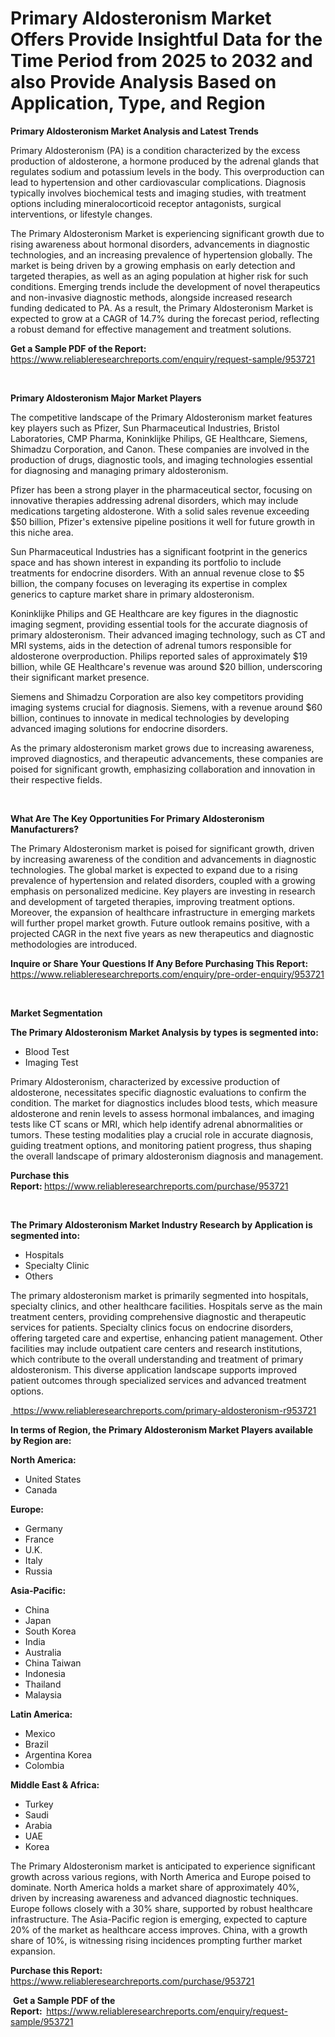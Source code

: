 <p><h1>Primary Aldosteronism Market Offers Provide Insightful Data for the Time Period from 2025 to 2032 and also Provide Analysis Based on Application, Type, and Region</h1></p><p><strong>Primary Aldosteronism Market Analysis and Latest Trends</strong></p>
<p><p>Primary Aldosteronism (PA) is a condition characterized by the excess production of aldosterone, a hormone produced by the adrenal glands that regulates sodium and potassium levels in the body. This overproduction can lead to hypertension and other cardiovascular complications. Diagnosis typically involves biochemical tests and imaging studies, with treatment options including mineralocorticoid receptor antagonists, surgical interventions, or lifestyle changes. </p><p>The Primary Aldosteronism Market is experiencing significant growth due to rising awareness about hormonal disorders, advancements in diagnostic technologies, and an increasing prevalence of hypertension globally. The market is being driven by a growing emphasis on early detection and targeted therapies, as well as an aging population at higher risk for such conditions. Emerging trends include the development of novel therapeutics and non-invasive diagnostic methods, alongside increased research funding dedicated to PA. As a result, the Primary Aldosteronism Market is expected to grow at a CAGR of 14.7% during the forecast period, reflecting a robust demand for effective management and treatment solutions.</p></p>
<p><strong>Get a Sample PDF of the Report:&nbsp;</strong> <a href="https://www.reliableresearchreports.com/enquiry/request-sample/953721?utm_campaign=2652&utm_medium=2&utm_source=Github&utm_content=ia&utm_term=18042025&utm_id=primary-aldosteronism">https://www.reliableresearchreports.com/enquiry/request-sample/953721</a></p>
<p>&nbsp;</p>
<p><strong>Primary Aldosteronism Major Market Players</strong></p>
<p><p>The competitive landscape of the Primary Aldosteronism market features key players such as Pfizer, Sun Pharmaceutical Industries, Bristol Laboratories, CMP Pharma, Koninklijke Philips, GE Healthcare, Siemens, Shimadzu Corporation, and Canon. These companies are involved in the production of drugs, diagnostic tools, and imaging technologies essential for diagnosing and managing primary aldosteronism.</p><p>Pfizer has been a strong player in the pharmaceutical sector, focusing on innovative therapies addressing adrenal disorders, which may include medications targeting aldosterone. With a solid sales revenue exceeding $50 billion, Pfizer's extensive pipeline positions it well for future growth in this niche area.</p><p>Sun Pharmaceutical Industries has a significant footprint in the generics space and has shown interest in expanding its portfolio to include treatments for endocrine disorders. With an annual revenue close to $5 billion, the company focuses on leveraging its expertise in complex generics to capture market share in primary aldosteronism.</p><p>Koninklijke Philips and GE Healthcare are key figures in the diagnostic imaging segment, providing essential tools for the accurate diagnosis of primary aldosteronism. Their advanced imaging technology, such as CT and MRI systems, aids in the detection of adrenal tumors responsible for aldosterone overproduction. Philips reported sales of approximately $19 billion, while GE Healthcare's revenue was around $20 billion, underscoring their significant market presence.</p><p>Siemens and Shimadzu Corporation are also key competitors providing imaging systems crucial for diagnosis. Siemens, with a revenue around $60 billion, continues to innovate in medical technologies by developing advanced imaging solutions for endocrine disorders.</p><p>As the primary aldosteronism market grows due to increasing awareness, improved diagnostics, and therapeutic advancements, these companies are poised for significant growth, emphasizing collaboration and innovation in their respective fields.</p></p>
<p>&nbsp;</p>
<p><strong>What Are The Key Opportunities For Primary Aldosteronism Manufacturers?</strong></p>
<p><p>The Primary Aldosteronism market is poised for significant growth, driven by increasing awareness of the condition and advancements in diagnostic technologies. The global market is expected to expand due to a rising prevalence of hypertension and related disorders, coupled with a growing emphasis on personalized medicine. Key players are investing in research and development of targeted therapies, improving treatment options. Moreover, the expansion of healthcare infrastructure in emerging markets will further propel market growth. Future outlook remains positive, with a projected CAGR in the next five years as new therapeutics and diagnostic methodologies are introduced.</p></p>
<p><strong>Inquire or Share Your Questions If Any Before Purchasing This Report:</strong> <a href="https://www.reliableresearchreports.com/enquiry/pre-order-enquiry/953721?utm_campaign=2652&utm_medium=2&utm_source=Github&utm_content=ia&utm_term=18042025&utm_id=primary-aldosteronism">https://www.reliableresearchreports.com/enquiry/pre-order-enquiry/953721</a></p>
<p>&nbsp;</p>
<p><strong>Market Segmentation</strong></p>
<p><strong>The Primary Aldosteronism Market Analysis by types is segmented into:</strong></p>
<p><ul><li>Blood Test</li><li>Imaging Test</li></ul></p>
<p><p>Primary Aldosteronism, characterized by excessive production of aldosterone, necessitates specific diagnostic evaluations to confirm the condition. The market for diagnostics includes blood tests, which measure aldosterone and renin levels to assess hormonal imbalances, and imaging tests like CT scans or MRI, which help identify adrenal abnormalities or tumors. These testing modalities play a crucial role in accurate diagnosis, guiding treatment options, and monitoring patient progress, thus shaping the overall landscape of primary aldosteronism diagnosis and management.</p></p>
<p><strong>Purchase this Report:&nbsp;</strong><a href="https://www.reliableresearchreports.com/purchase/953721?utm_campaign=2652&utm_medium=2&utm_source=Github&utm_content=ia&utm_term=18042025&utm_id=primary-aldosteronism">https://www.reliableresearchreports.com/purchase/953721</a></p>
<p>&nbsp;</p>
<p><strong>The Primary Aldosteronism Market Industry Research by Application is segmented into:</strong></p>
<p><ul><li>Hospitals</li><li>Specialty Clinic</li><li>Others</li></ul></p>
<p><p>The primary aldosteronism market is primarily segmented into hospitals, specialty clinics, and other healthcare facilities. Hospitals serve as the main treatment centers, providing comprehensive diagnostic and therapeutic services for patients. Specialty clinics focus on endocrine disorders, offering targeted care and expertise, enhancing patient management. Other facilities may include outpatient care centers and research institutions, which contribute to the overall understanding and treatment of primary aldosteronism. This diverse application landscape supports improved patient outcomes through specialized services and advanced treatment options.</p></p>
<p><a href="https://www.reliableresearchreports.com/primary-aldosteronism-r953721?utm_campaign=2652&utm_medium=2&utm_source=Github&utm_content=ia&utm_term=18042025&utm_id=primary-aldosteronism">&nbsp;https://www.reliableresearchreports.com/primary-aldosteronism-r953721</a></p>
<p><strong>In terms of Region, the Primary Aldosteronism Market Players available by Region are:</strong></p>
<p>
    <p> <strong> North America: </strong>
        <ul>
            <li>United States</li>
            <li>Canada</li>
        </ul>
        </p> 
    <p> <strong> Europe: </strong>
        <ul>
            <li>Germany</li>
            <li>France</li>
            <li>U.K.</li>
            <li>Italy</li>
            <li>Russia</li>
        </ul>
        </p> 
    <p> <strong> Asia-Pacific: </strong>
        <ul>
            <li>China</li>
            <li>Japan</li>
            <li>South Korea</li>
            <li>India</li>
            <li>Australia</li>
            <li>China Taiwan</li>
            <li>Indonesia</li>
            <li>Thailand</li>
            <li>Malaysia</li>
        </ul>
        </p> 
    <p> <strong> Latin America: </strong>
        <ul>
            <li>Mexico</li>
            <li>Brazil</li>
            <li>Argentina Korea</li>
            <li>Colombia</li>
        </ul>
        </p> 
    <p> <strong> Middle East & Africa: </strong>
        <ul>
            <li>Turkey</li>
            <li>Saudi</li>
            <li>Arabia</li>
            <li>UAE</li>
            <li>Korea</li>
        </ul>
    </p>
    </p>
<p><p>The Primary Aldosteronism market is anticipated to experience significant growth across various regions, with North America and Europe poised to dominate. North America holds a market share of approximately 40%, driven by increasing awareness and advanced diagnostic techniques. Europe follows closely with a 30% share, supported by robust healthcare infrastructure. The Asia-Pacific region is emerging, expected to capture 20% of the market as healthcare access improves. China, with a growth share of 10%, is witnessing rising incidences prompting further market expansion.</p></p>
<p><strong>Purchase this Report: </strong><a href="https://www.reliableresearchreports.com/purchase/953721?utm_campaign=2652&utm_medium=2&utm_source=Github&utm_content=ia&utm_term=18042025&utm_id=primary-aldosteronism">https://www.reliableresearchreports.com/purchase/953721</a></p>
<p>&nbsp;<strong>Get a Sample PDF of the Report:&nbsp;&nbsp;</strong><a href="https://www.reliableresearchreports.com/enquiry/request-sample/953721?utm_campaign=2652&utm_medium=2&utm_source=Github&utm_content=ia&utm_term=18042025&utm_id=primary-aldosteronism">https://www.reliableresearchreports.com/enquiry/request-sample/953721</a></p>
<p><strong></strong></p>
<p><p></p><p></p><p></p></p>